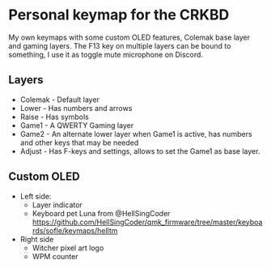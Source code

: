# Personal keymap for the CRKBD
My own keymaps with some custom OLED features, Colemak base layer and gaming layers. The F13 key on multiple layers can be bound to something, I use it as toggle mute microphone on Discord.
## Layers
- Colemak - Default layer
- Lower - Has numbers and arrows
- Raise - Has symbols
- Game1 - A QWERTY Gaming layer
- Game2 - An alternate lower layer when Game1 is active, has numbers and other keys that may be needed 
- Adjust - Has F-keys and settings, allows to set the Game1 as base layer.
## Custom OLED
- Left side:
    - Layer indicator
    - Keyboard pet Luna from @HellSingCoder <https://github.com/HellSingCoder/qmk_firmware/tree/master/keyboards/sofle/keymaps/helltm>
- Right side
    - Witcher pixel art logo
    - WPM counter

